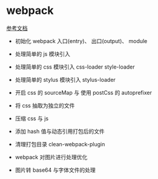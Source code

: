 # webpack 
 
 [参考文档](https://github.com/pingan8787/Leo-JavaScript/blob/master/Cute-Webpack/introduction/README.md)

- 初始化 webpack 
    入口(entry)、 出口(output)、 module
- 处理简单的 js 模块引入
    
- 处理简单的 css 模块引入 
        css-loader
        style-loader 
- 处理简单的 stylus 模块引入
        stylus-loader 
        
- 开启 css 的 sourceMap 与 使用 postCss 的 autoprefixer
- 将 css 抽取为独立的文件
- 压缩 css 与 js
- 添加 hash 值与动态引用打包后的文件 
- 清理打包目录 clean-webpack-plugin
- webpack 对图片进行处理优化
- 图片转 base64 与字体文件的处理
